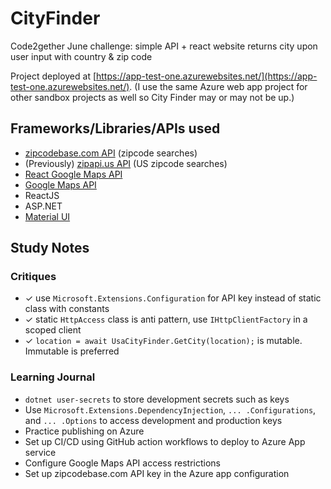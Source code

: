 # CityFinder

Code2gether June challenge: simple API + react website returns city upon user input with country & zip code

Project deployed at [https://app-test-one.azurewebsites.net/](https://app-test-one.azurewebsites.net/). (I use the same Azure web app project for other sandbox projects as well so City Finder may or may not be up.)

## Frameworks/Libraries/APIs used

- [zipcodebase.com API](zipcodebase.com) (zipcode searches)
- (Previously) [zipapi.us API](https://zipapi.us) (US zipcode searches)
- [React Google Maps API](https://www.npmjs.com/package/@react-google-maps/api)
- [Google Maps API](https://developers.google.com/maps)
- ReactJS
- ASP&#46;NET
- [Material UI](https://material-ui.com/)

## Study Notes

### Critiques

- &#x2713; use `Microsoft.Extensions.Configuration` for API key instead of static class with constants
- &#x2713; static `HttpAccess` class is anti pattern, use `IHttpClientFactory` in a scoped client
- &#x2713; `location = await UsaCityFinder.GetCity(location);` is mutable. Immutable is preferred

### Learning Journal

- `dotnet user-secrets` to store development secrets such as keys
- Use `Microsoft.Extensions.DependencyInjection`, `... .Configurations`, and `... .Options` to access development and production keys
- Practice publishing on Azure
- Set up CI/CD using GitHub action workflows to deploy to Azure App service
- Configure Google Maps API access restrictions
- Set up zipcodebase.com API key in the Azure app configuration
